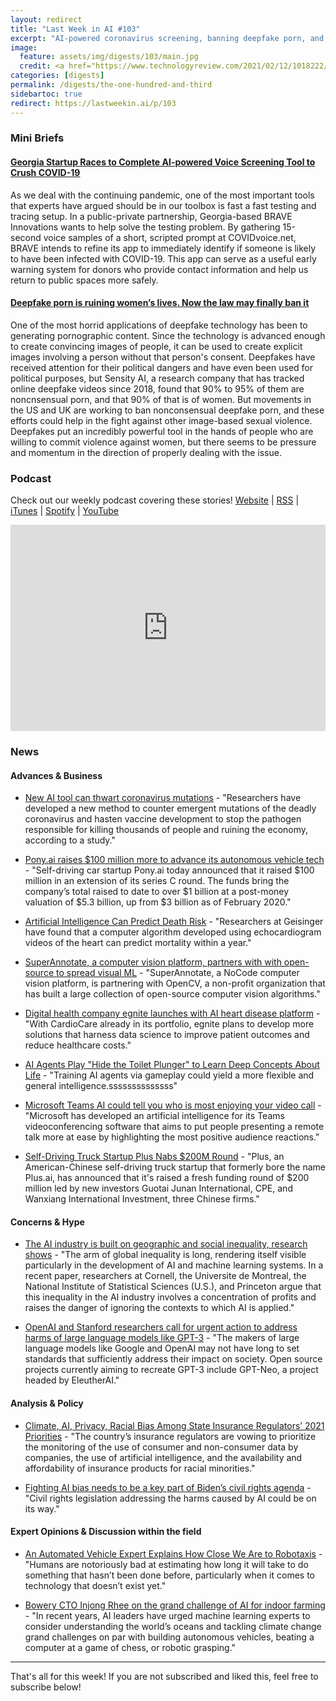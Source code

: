 ```yaml
---
layout: redirect
title: "Last Week in AI #103"
excerpt: "AI-powered coronavirus screening, banning deepfake porn, and more!"
image:
  feature: assets/img/digests/103/main.jpg
  credit: <a href="https://www.technologyreview.com/2021/02/12/1018222/deepfake-revenge-porn-coming-ban/"> Karen Hao / MIT Technology Review </a>
categories: [digests]
permalink: /digests/the-one-hundred-and-third
sidebartoc: true
redirect: https://lastweekin.ai/p/103
---
```


### Mini Briefs

#### [Georgia Startup Races to Complete AI-powered Voice Screening Tool to Crush COVID-19](https://www.prnewswire.com/news-releases/georgia-startup-races-to-complete-ai-powered-voice-screening-tool-to-crush-covid-19-301226120.html)

As we deal with the continuing pandemic, one of the most important tools that experts have argued should be in our toolbox is fast a fast testing and tracing setup. In a public-private partnership, Georgia-based BRAVE Innovations wants to help solve the testing problem. By gathering 15-second voice samples of a short, scripted prompt at COVIDvoice.net, BRAVE intends to refine its app to immediately identify if someone is likely to have been infected with COVID-19. This app can serve as a useful early warning system for donors who provide contact information and help us return to public spaces more safely.

#### [Deepfake porn is ruining women’s lives. Now the law may finally ban it](https://www.technologyreview.com/2021/02/12/1018222/deepfake-revenge-porn-coming-ban/)

One of the most horrid applications of deepfake technology has been to generating pornographic content. Since the technology is advanced enough to create convincing images of people, it can be used to create explicit images involving a person without that person's consent. Deepfakes have received attention for their political dangers and have even been used for political purposes, but Sensity AI, a research company that has tracked online deepfake videos since 2018, found that 90% to 95% of them are noncnsensual porn, and that 90% of that is of women. But movements in the US and UK are working to ban nonconsensual deepfake porn, and these efforts could help in the fight against other image-based sexual violence. Deepfakes put an incredibly powerful tool in the hands of people who are willing to commit violence against women, but there seems to be pressure and momentum in the direction of properly dealing with the issue.


### Podcast

Check out our weekly podcast covering these stories!
[Website](https://aitalk.podbean.com) \|
[RSS](https://feed.podbean.com/aitalk/feed.xml) \|
[iTunes](https://podcasts.apple.com/us/podcast/lets-talk-ai/id1502782720) \|
[Spotify](https://open.spotify.com/show/17HiNdxcoKJLLNibIAyUch) \|
[YouTube](https://www.youtube.com/channel/UCKARTq-t5SPMzwtft8FWwnA)
<iframe title="Let's Talk AI" id="multi_iframe" class="podcast_embed"
 src="https://www.podbean.com/media/player/multi?playlist=http%3A%2F%2Fplaylist.podbean.com%2F7703921%2Fplaylist_multi.xml&vjs=1&kdsowie31j4k1jlf913=4975ccdd28d39e38bf5a1ccaf0c6ca4337fa996b&size=430&skin=9&episode_list_bg=%23ffffff&bg_left=%23000000&bg_mid=%230c5056&bg_right=%232a1844&podcast_title_color=%23c4c4c4&episode_title_color=%23ffffff&auto=0&share=1&fonts=Helvetica&download=0&rtl=0&show_playlist_recent_number=10&pbad=1"
 scrolling="yes" allowfullscreen="" width="100%" height="330" frameborder="0"></iframe>

### News
#### Advances & Business

* [New AI tool can thwart coronavirus mutations](https://www.tribuneindia.com/news/health/new-ai-tool-can-thwart-coronavirus-mutations-208755) - "Researchers have developed a new method to counter emergent mutations of the deadly coronavirus and hasten vaccine development to stop the pathogen responsible for killing thousands of people and ruining the economy, according to a study."

* [Pony.ai raises $100 million more to advance its autonomous vehicle tech](https://venturebeat.com/2021/02/07/pony-ai-raises-100-million-more-to-advance-its-autonomous-vehicle-tech/) - "Self-driving car startup Pony.ai today announced that it raised $100 million in an extension of its series C round. The funds bring the company’s total raised to date to over $1 billion at a post-money valuation of $5.3 billion, up from $3 billion as of February 2020."

* [Artificial Intelligence Can Predict Death Risk](https://neurosciencenews.com/artificial-intelligence-death-17705/) - "Researchers at Geisinger have found that a computer algorithm developed using echocardiogram videos of the heart can predict mortality within a year."

* [SuperAnnotate, a computer vision platform, partners with with open-source to spread visual ML](https://techcrunch.com/2021/02/11/superannotate-a-computer-vision-platform-partners-with-with-open-source-to-spread-visual-ml/) - "SuperAnnotate, a NoCode computer vision platform, is partnering with OpenCV, a non-profit organization that has built a large collection of open-source computer vision algorithms."

* [Digital health company egnite launches with AI heart disease platform](https://www.mobihealthnews.com/news/digital-health-company-egnite-launches-ai-heart-disease-platform) - "With CardioCare already in its portfolio, egnite plans to develop more solutions that harness data science to improve patient outcomes and reduce healthcare costs."

* [AI Agents Play "Hide the Toilet Plunger" to Learn Deep Concepts About Life](https://spectrum.ieee.org/tech-talk/artificial-intelligence/machine-learning/ai-agent-learns-about-the-world-by-gameplay) - "Training AI agents via gameplay could yield a more flexible and general intelligence.ssssssssssssss"

* [Microsoft Teams AI could tell you who is most enjoying your video call](https://www.newscientist.com/article/2267147-microsoft-teams-ai-could-tell-you-who-is-most-enjoying-your-video-call/) - "Microsoft has developed an artificial intelligence for its Teams videoconferencing software that aims to put people presenting a remote talk more at ease by highlighting the most positive audience reactions."

* [Self-Driving Truck Startup Plus Nabs $200M Round](https://www.thetechee.com/2021/02/self-driving-truck-startup-plus-raises.html) - "Plus, an American-Chinese self-driving truck startup that formerly bore the name Plus.ai, has announced that it's raised a fresh funding round of $200 million led by new investors Guotai Junan International, CPE, and Wanxiang International Investment, three Chinese firms."

#### Concerns & Hype

* [The AI industry is built on geographic and social inequality, research shows](https://venturebeat.com/2021/02/04/the-ai-industry-is-built-on-geographic-and-social-inequality-research-shows/) - "The arm of global inequality is long, rendering itself visible particularly in the development of AI and machine learning systems.  In a recent paper, researchers at Cornell, the Universite de Montreal, the National Institute of Statistical Sciences (U.S.), and Princeton argue that this inequality in the AI industry involves a concentration of profits and raises the danger of ignoring the contexts to which AI is applied."

* [OpenAI and Stanford researchers call for urgent action to address harms of large language models like GPT-3](https://venturebeat.com/2021/02/09/openai-and-stanford-researchers-call-for-urgent-action-to-address-harms-of-large-language-models-like-gpt-3/) - "The makers of large language models like Google and OpenAI may not have long to set standards that sufficiently address their impact on society. Open source projects currently aiming to recreate GPT-3 include GPT-Neo, a project headed by EleutherAI."

#### Analysis & Policy

* [Climate, AI, Privacy, Racial Bias Among State Insurance Regulators’ 2021 Priorities](https://www.insurancejournal.com/news/national/2021/02/10/600771.htm) - "The country’s insurance regulators are vowing to prioritize the monitoring of the use of consumer and non-consumer data by companies, the use of artificial intelligence, and the availability and affordability of insurance products for racial minorities."

* [Fighting AI bias needs to be a key part of Biden’s civil rights agenda](https://www.fastcompany.com/90599820/fighting-ai-bias-needs-to-be-a-key-part-of-bidens-civil-rights-agenda) - "Civil rights legislation addressing the harms caused by AI could be on its way."

#### Expert Opinions & Discussion within the field

* [An Automated Vehicle Expert Explains How Close We Are to Robotaxis](https://debugger.medium.com/an-automated-vehicle-expert-explains-how-close-we-are-to-robotaxis-d5ccc6c4c43d) - "Humans are notoriously bad at estimating how long it will take to do something that hasn’t been done before, particularly when it comes to technology that doesn’t exist yet."

* [Bowery CTO Injong Rhee on the grand challenge of AI for indoor farming](https://venturebeat.com/2021/02/11/bowery-cto-injong-rhee-on-the-grand-challenge-of-ai-for-indoor-farming/) - "In recent years, AI leaders have urged machine learning experts to consider understanding the world’s oceans and tackling climate change grand challenges on par with building autonomous vehicles, beating a computer at a game of chess, or robotic grasping."

<hr>

That's all for this week! If you are not subscribed and liked this, feel free to subscribe below!
